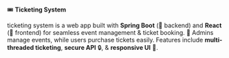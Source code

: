 🎟️ **Ticketing System** 

ticketing system is a web app built with **Spring Boot** (🚀 backend) and **React** (🎨 frontend) for seamless event management & ticket booking. 🎫 Admins manage events, while users purchase tickets easily. Features include **multi-threaded ticketing**, **secure API** 🔒, & **responsive UI** 📱. 
